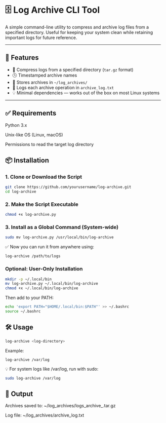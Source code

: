 # 🗄️ Log Archive CLI Tool

A simple command-line utility to compress and archive log files from a specified directory. Useful for keeping your system clean while retaining important logs for future reference.

---

## 🚀 Features

- 🔧 Compress logs from a specified directory (`tar.gz` format)
- 🕓 Timestamped archive names
- 📂 Stores archives in `~/log_archives/`
- 📝 Logs each archive operation in `archive_log.txt`
- 💡 Minimal dependencies — works out of the box on most Linux systems

---

## ✅ Requirements
Python 3.x

Unix-like OS (Linux, macOS)

Permissions to read the target log directory

## 📦 Installation

### 1. Clone or Download the Script

```bash
git clone https://github.com/yourusername/log-archive.git
cd log-archive
```

### 2. Make the Script Executable
```bash
chmod +x log-archive.py
```

### 3. Install as a Global Command (System-wide)
```bash
sudo mv log-archive.py /usr/local/bin/log-archive

```
✅ Now you can run it from anywhere using:
```bash
log-archive /path/to/logs
```

### Optional: User-Only Installation
```bash
mkdir -p ~/.local/bin
mv log-archive.py ~/.local/bin/log-archive
chmod +x ~/.local/bin/log-archive
```

Then add to your PATH:
```bash
echo 'export PATH="$HOME/.local/bin:$PATH"' >> ~/.bashrc
source ~/.bashrc
```

## 🛠️ Usage
```bash
log-archive <log-directory>
```
Example:
```bash
log-archive /var/log
```

💡 For system logs like /var/log, run with sudo:

```bash
sudo log-archive /var/log
```

## 📁 Output
Archives saved to: ~/log_archives/logs_archive_<timestamp>.tar.gz

Log file: ~/log_archives/archive_log.txt

